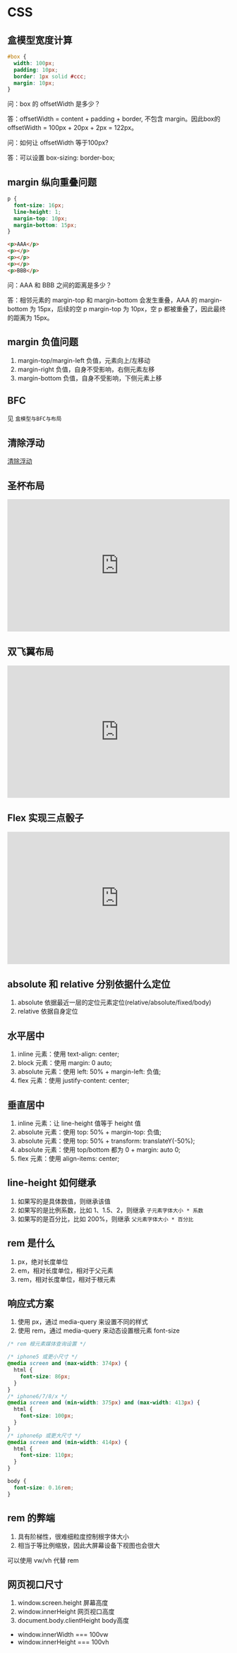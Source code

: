 # CSS

## 盒模型宽度计算

```css
#box {
  width: 100px;
  padding: 10px;
  border: 1px solid #ccc;
  margin: 10px;
}
```

问：box 的 offsetWidth 是多少？

答：offsetWidth = content + padding + border, 不包含 margin。因此box的offsetWidth = 100px + 20px + 2px = 122px。

问：如何让 offsetWidth 等于100px?

答：可以设置 box-sizing: border-box;

## margin 纵向重叠问题

```css
p {
  font-size: 16px;
  line-height: 1;
  margin-top: 10px;
  margin-bottom: 15px;
}
```

```html
<p>AAA</p>
<p></p>
<p></p>
<p></p>
<p>BBB</p>
```

问：AAA 和 BBB 之间的距离是多少？

答：相邻元素的 margin-top 和 margin-bottom 会发生重叠，AAA 的 margin-bottom 为 15px，后续的空 p margin-top 为 10px，空 p 都被重叠了，因此最终的距离为 15px。

## margin 负值问题

1. margin-top/margin-left 负值，元素向上/左移动
2. margin-right 负值，自身不受影响，右侧元素左移
3. margin-bottom 负值，自身不受影响，下侧元素上移

## BFC

见 `盒模型与BFC与布局`

## 清除浮动

[清除浮动](https://www.jianshu.com/p/09bd5873bed4)

## 圣杯布局

<iframe height="300" style="width: 100%;" scrolling="no" title="圣杯布局" src="https://codepen.io/KokoTa/embed/GRzLdqj?default-tab=html%2Cresult" frameborder="no" loading="lazy" allowtransparency="true" allowfullscreen="true">
  See the Pen <a href="https://codepen.io/KokoTa/pen/GRzLdqj">
  圣杯布局</a> by KonoTa (<a href="https://codepen.io/KokoTa">@KokoTa</a>)
  on <a href="https://codepen.io">CodePen</a>.
</iframe>

## 双飞翼布局

<iframe height="300" style="width: 100%;" scrolling="no" title="圣杯布局2" src="https://codepen.io/KokoTa/embed/vYbMjJK?default-tab=html%2Cresult" frameborder="no" loading="lazy" allowtransparency="true" allowfullscreen="true">
  See the Pen <a href="https://codepen.io/KokoTa/pen/vYbMjJK">
  圣杯布局2</a> by KonoTa (<a href="https://codepen.io/KokoTa">@KokoTa</a>)
  on <a href="https://codepen.io">CodePen</a>.
</iframe>

## Flex 实现三点骰子

<iframe height="300" style="width: 100%;" scrolling="no" title="Flex三点骰子" src="https://codepen.io/KokoTa/embed/zYeXMyL?default-tab=html%2Cresult" frameborder="no" loading="lazy" allowtransparency="true" allowfullscreen="true">
  See the Pen <a href="https://codepen.io/KokoTa/pen/zYeXMyL">
  Flex三点骰子</a> by KonoTa (<a href="https://codepen.io/KokoTa">@KokoTa</a>)
  on <a href="https://codepen.io">CodePen</a>.
</iframe>

## absolute 和 relative 分别依据什么定位

1. absolute 依据最近一层的定位元素定位(relative/absolute/fixed/body)
2. relative 依据自身定位

## 水平居中

1. inline 元素：使用 text-align: center;
2. block 元素：使用 margin: 0 auto;
3. absolute 元素：使用 left: 50% + margin-left: 负值;
4. flex 元素：使用 justify-content: center;

## 垂直居中

1. inline 元素：让 line-height 值等于 height 值
2. absolute 元素：使用 top: 50% + margin-top: 负值;
3. absolute 元素：使用 top: 50% + transform: translateY(-50%);
4. absolute 元素：使用 top/bottom 都为 0 + margin: auto 0;
5. flex 元素：使用 align-items: center;

## line-height 如何继承

1. 如果写的是具体数值，则继承该值
2. 如果写的是比例系数，比如 1、1.5、2，则继承 `子元素字体大小 * 系数`
3. 如果写的是百分比，比如 200%，则继承 `父元素字体大小 * 百分比`

## rem 是什么

1. px，绝对长度单位
2. em，相对长度单位，相对于父元素
3. rem，相对长度单位，相对于根元素

## 响应式方案

1. 使用 px，通过 media-query 来设置不同的样式
2. 使用 rem，通过 media-query 来动态设置根元素 font-size

```css
/* rem 根元素媒体查询设置 */

/* iphone5 或更小尺寸 */
@media screen and (max-width: 374px) {
  html {
    font-size: 86px;
  }
}
/* iphone6/7/8/x */
@media screen and (min-width: 375px) and (max-width: 413px) {
  html {
    font-size: 100px;
  }
}
/* iphone6p 或更大尺寸 */
@media screen and (min-width: 414px) {
  html {
    font-size: 110px;
  }
}

body {
  font-size: 0.16rem;
}
```

## rem 的弊端

1. 具有阶梯性，很难细粒度控制根字体大小
2. 相当于等比例缩放，因此大屏幕设备下视图也会很大

可以使用 vw/vh 代替 rem

## 网页视口尺寸

1. window.screen.height 屏幕高度
2. window.innerHeight 网页视口高度
3. document.body.clientHeight body高度

* window.innerWidth === 100vw
* window.innerHeight === 100vh
